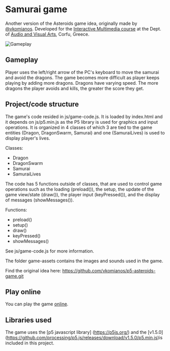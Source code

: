 # Samurai game
Another version of the Asteroids game idea, originally made by <a href="https://github.com/vkomianos" target="_blank">@vkomianos</a>. Developed for the <a href="https://avarts.ionio.gr/en/studies/undergraduate/courses-descriptions/ava341/" target="_blank">Interactive Multimedia course</a> at the Dept. of <a href="https://avarts.ionio.gr" target="_blank">Audio and Visual Arts</a>, Corfu, Greece.

![Gameplay](/docs/samurai-gameplay.gif)

## Gameplay
Player uses the left/right arrow of the PC's keyboard to move the samurai and avoid the dragons. The game becomes more difficult as player keeps playing by adding more dragons. Dragons have varying speed. The more dragons the player avoids and kills, the greater the score they get.

## Project/code structure
The game's code resided in js/game-code.js. It is loaded by index.html and it depends on js/p5.min.js as the P5 library is used for graphics and input operations. It is organized in 4 classes of which 3 are tied to the game entities (Dragon, DragonSwarm, Samurai) and one (SamuraiLives) is used to display player's lives.

Classes:
- Dragon
- DragonSwarm
- Samurai
- SamuraiLives

The code has 5 functions outside of classes, that are used to control game operations such as the loading (preload()), the setup, the update of the game view/state (draw()), the player input (keyPressed()), and the display of messages (showMessages()).

Functions:
- preload()
- setup()
- draw()
- keyPressed()
- showMessages()

See js/game-code.js for more information.

The folder game-assets contains the images and sounds used in the game.

Find the original idea here: https://github.com/vkomianos/p5-asteroids-game.git

## Play online
You can play the game <a href="https://dimitris-thomopoulos.github.io/p5-asteroids-game/game.html" target="new">online</a>.

## Libraries used
The game uses the [p5 javascript library] (https://p5js.org/) and the [v1.5.0] (https://github.com/processing/p5.js/releases/download/v1.5.0/p5.min.js)is included in this project.
